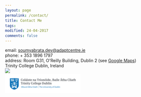 ```yaml
---
layout: page
permalink: /contact/
title: Contact Me
tags: 
modified: 24-04-2017
comments: false
---
```

email: <a href="mailto:soumyabrata.dev@adaptcentre.ie">soumyabrata.dev@adaptcentre.ie</a>  
phone: + 353 1896 1797   
address: Room G31, O'Reilly Building, Dublin 2 (see <a href="https://www.google.ie/maps/place/53°20'36.7%22N+6°15'03.4%22W/@53.3435311,-6.2531254,17z/am=t/data=!3m1!4b1!4m5!3m4!1s0x0:0x0!8m2!3d53.3435311!4d-6.2509314?hl=en">Google Maps</a>)  
Trinity College Dublin, Ireland  
<img src="{{ site.baseurl }}/images/tcd-logo.jpg" width=200>   
<img src="/images/tcd-logo.jpg" width=250>


<!---
Communication Research I  
S2.1 B4-03/04  
50 Nanyang Avenue  
Electrical and Electronic Engineering  
Nanyang Technological University  
Singapore-639798  

email: soumyabr001[at]e[dot]ntu[dot]edu[dot]sg  

phone: +65 6790 6527 
-->